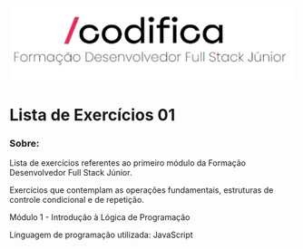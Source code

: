 <img src='logoCodifica.jpg'>
<h1> 
    Lista de Exercícios 01
</h1>

### Sobre:
Lista de exercícios referentes ao primeiro módulo da Formação Desenvolvedor Full Stack Júnior.

Exercícios que contemplam as operações fundamentais, estruturas de controle condicional e de repetição.

Módulo 1 - Introdução à Lógica de Programação

Linguagem de programação utilizada: JavaScript